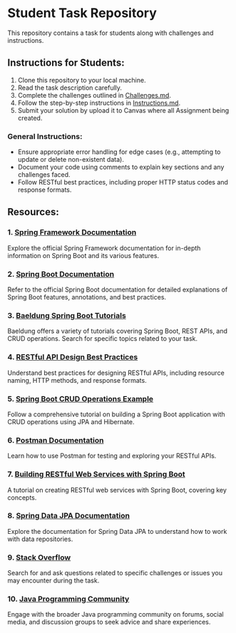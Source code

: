# Student Task Repository

This repository contains a task for students along with challenges and instructions.


## Instructions for Students:

1. Clone this repository to your local machine.
2. Read the task description carefully.
3. Complete the challenges outlined in [Challenges.md](Challenges.md).
4. Follow the step-by-step instructions in [Instructions.md](Instructions.md).
5. Submit your solution by upload it to Canvas where all Assignment being created.

### General Instructions:

- Ensure appropriate error handling for edge cases (e.g., attempting to update or delete non-existent data).
- Document your code using comments to explain key sections and any challenges faced.
- Follow RESTful best practices, including proper HTTP status codes and response formats.
## Resources:
### 1. [Spring Framework Documentation](https://spring.io/guides)
Explore the official Spring Framework documentation for in-depth information on Spring Boot and its various features.

### 2. [Spring Boot Documentation](https://docs.spring.io/spring-boot/docs/current/reference/htmlsingle/)
Refer to the official Spring Boot documentation for detailed explanations of Spring Boot features, annotations, and best practices.

### 3. [Baeldung Spring Boot Tutorials](https://www.baeldung.com/)
Baeldung offers a variety of tutorials covering Spring Boot, REST APIs, and CRUD operations. Search for specific topics related to your task.

### 4. [RESTful API Design Best Practices](https://restfulapi.net/)
Understand best practices for designing RESTful APIs, including resource naming, HTTP methods, and response formats.

### 5. [Spring Boot CRUD Operations Example](https://www.javaguides.net/2018/09/spring-boot-2-jpa-hibernate-5-crud-restful-api-tutorial.html)
Follow a comprehensive tutorial on building a Spring Boot application with CRUD operations using JPA and Hibernate.

### 6. [Postman Documentation](https://learning.postman.com/docs/getting-started/introduction/)
Learn how to use Postman for testing and exploring your RESTful APIs.

### 7. [Building RESTful Web Services with Spring Boot](https://www.baeldung.com/spring-boot-restful-web-services)
A tutorial on creating RESTful web services with Spring Boot, covering key concepts.

### 8. [Spring Data JPA Documentation](https://docs.spring.io/spring-data/jpa/docs/current/reference/html/)
Explore the documentation for Spring Data JPA to understand how to work with data repositories.

### 9. [Stack Overflow](https://stackoverflow.com/)
Search for and ask questions related to specific challenges or issues you may encounter during the task.

### 10. [Java Programming Community](#)
Engage with the broader Java programming community on forums, social media, and discussion groups to seek advice and share experiences.

